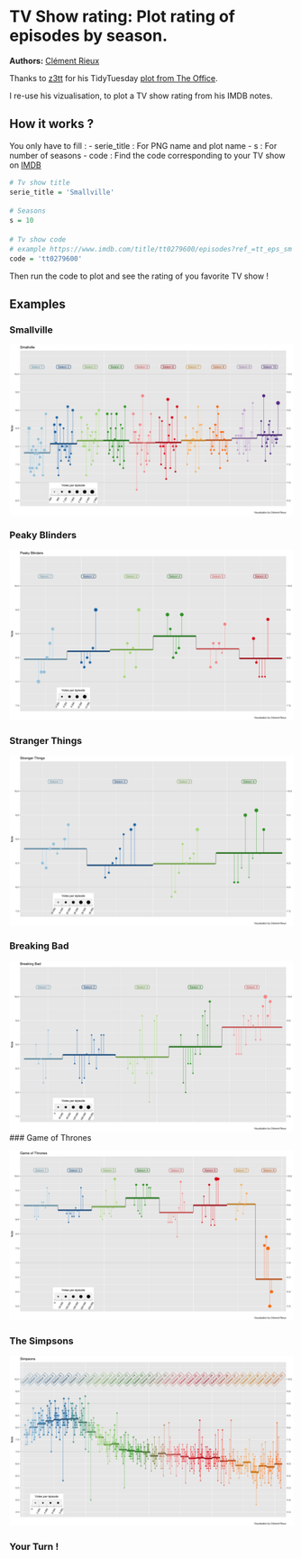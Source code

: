 
<!-- README.md is generated from README.Rmd. Please edit that file -->

# TV Show rating: Plot rating of episodes by season.

**Authors:** [Clément Rieux](https://github.com/clementrx)

Thanks to [z3tt](https://github.com/z3tt) for his TidyTuesday [plot from
The
Office](https://github.com/z3tt/TidyTuesday/blob/main/R/2020_12_TheOffice.Rmd).

I re-use his vizualisation, to plot a TV show rating from his IMDB
notes.

## How it works ?

You only have to fill : - serie\_title : For PNG name and plot name - s
: For number of seasons - code : Find the code corresponding to your TV
show on [IMDB](https://www.imdb.com/?ref_=nv_home)

``` r
# Tv show title
serie_title = 'Smallville'

# Seasons
s = 10

# Tv show code
# example https://www.imdb.com/title/tt0279600/episodes?ref_=tt_eps_sm
code = 'tt0279600'
```

Then run the code to plot and see the rating of you favorite TV show !

## Examples

### Smallville

![./plot/Smallville.png](https://github.com/clementrx/tv_show_plot/blob/main/plot/Smallville.png)

### Peaky Blinders

![./plot/Peaky\_Blinders.png](https://github.com/clementrx/tv_show_plot/blob/main/plot/Peaky_Blinders.png)

### Stranger Things

![./plot/Stranger\_Things.png](https://github.com/clementrx/tv_show_plot/blob/main/plot/Stranger_Things.png)

### Breaking Bad

![./plot/Breaking\_Bad.png](https://github.com/clementrx/tv_show_plot/blob/main/plot/Breaking_Bad.png)
\#\#\# Game of Thrones

![./plot/Game\_of\_Thrones.png](https://github.com/clementrx/tv_show_plot/blob/main/plot/Game_of_Thrones.png)

### The Simpsons

![./plot/Simpsons.png](https://github.com/clementrx/tv_show_plot/blob/main/plot/Simpsons.png)

### Your Turn !
